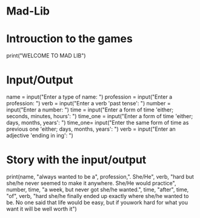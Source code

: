 # Mad-Lib

# Introuction to the games
print("WELCOME TO MAD LIB")

# Input/Output
name = input("Enter a type of name: ")
profession = input("Enter a profession: ")
verb = input("Enter a verb 'past tense': ")
number = input("Enter a number: ")
time = input("Enter a form of time 'either; seconds, minutes, hours': ")
time_one = input("Enter a form of time 'either; days, months, years': ")
time_one= input("Enter the same form of time as previous one 'either; days, months, years': ")
verb = input("Enter an adjective 'ending in ing': ")

# Story with the input/output
print(name, "always wanted to be a", profession,". She/He", verb, "hard but she/he never seemed to make it anywhere. She/He would practice", number, time, "a week, but never got she/he wanted.", time, "after", time, "of", verb, "hard she/he finally ended up exactly where she/he wanted to be. No one said that life would be easy, but if youwork hard for what you want it will be well worth it")
